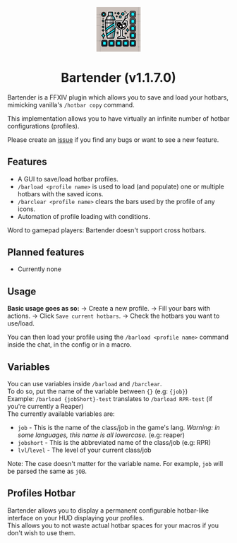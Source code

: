 <p align="center" width="50%">
    <img width="20%" src="Bartender/images/icon.png">
</p><h1 align="center">Bartender (v1.1.7.0)</h1>

Bartender is a FFXIV plugin which allows you to save and load your hotbars, mimicking vanilla's `/hotbar copy` command.

This implementation allows you to have virtually an infinite number of hotbar configurations (profiles).

Please create an [issue](https://github.com/AtaeKurri/Bartender/issues/new) if you find any bugs or want to see a new feature.

## Features

* A GUI to save/load hotbar profiles.
* `/barload <profile name>` is used to load (and populate) one or multiple hotbars with the saved icons.
* `/barclear <profile name>` clears the bars used by the profile of any icons.
* Automation of profile loading with conditions.

Word to gamepad players: Bartender doesn't support cross hotbars.

## Planned features

* Currently none

## Usage

**Basic usage goes as so:**
-> Create a new profile.
-> Fill your bars with actions.
-> Click `Save current hotbars`.
-> Check the hotbars you want to use/load.

You can then load your profile using the `/barload <profile name>` command inside the chat, in the config or in a macro.

## Variables

You can use variables inside `/barload` and `/barclear`.<br>
To do so, put the name of the variable between `{}` (e.g: `{job}`)<br>
Example: `/barload {jobShort}-test` translates to `/barload RPR-test` (if you're currently a Reaper)<br>
The currently available variables are:
- `job` - This is the name of the class/job in the game's lang. *Warning: in some languages, this name is all lowercase.* (e.g: reaper)
- `jobshort` - This is the abbreviated name of the class/job (e.g: RPR)
- `lvl`/`level` - The level of your current class/job

Note: The case doesn't matter for the variable name. For example, `job` will be parsed the same as `jOB`.

## Profiles Hotbar

Bartender allows you to display a permanent configurable hotbar-like interface on your HUD displaying your profiles.<br>
This allows you to not waste actual hotbar spaces for your macros if you don't wish to use them.
